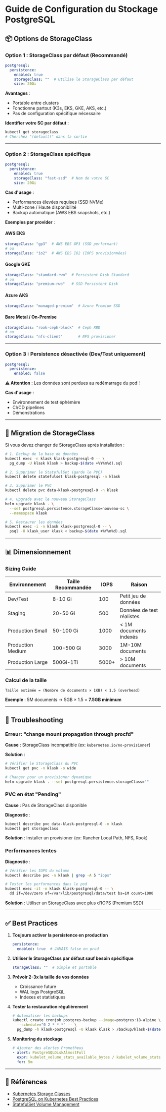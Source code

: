# Guide de Configuration du Stockage PostgreSQL

## 📦 Options de StorageClass

### Option 1 : StorageClass par défaut (Recommandé)

```yaml
postgresql:
  persistence:
    enabled: true
    storageClass: ""  # Utilise le StorageClass par défaut
    size: 20Gi
```

**Avantages** :
- Portable entre clusters
- Fonctionne partout (K3s, EKS, GKE, AKS, etc.)
- Pas de configuration spécifique nécessaire

**Identifier votre SC par défaut** :
```bash
kubectl get storageclass
# Cherchez "(default)" dans la sortie
```

---

### Option 2 : StorageClass spécifique

```yaml
postgresql:
  persistence:
    enabled: true
    storageClass: "fast-ssd"  # Nom de votre SC
    size: 20Gi
```

**Cas d'usage** :
- Performances élevées requises (SSD NVMe)
- Multi-zone / Haute disponibilité
- Backup automatique (AWS EBS snapshots, etc.)

**Exemples par provider** :

#### AWS EKS
```yaml
storageClass: "gp3"  # AWS EBS GP3 (SSD performant)
# ou
storageClass: "io2"  # AWS EBS IO2 (IOPS provisionnées)
```

#### Google GKE
```yaml
storageClass: "standard-rwo"  # Persistent Disk Standard
# ou
storageClass: "premium-rwo"   # SSD Persistent Disk
```

#### Azure AKS
```yaml
storageClass: "managed-premium"  # Azure Premium SSD
```

#### Bare Metal / On-Premise
```yaml
storageClass: "rook-ceph-block"  # Ceph RBD
# ou
storageClass: "nfs-client"       # NFS provisioner
```

---

### Option 3 : Persistence désactivée (Dev/Test uniquement)

```yaml
postgresql:
  persistence:
    enabled: false
```

**⚠️ Attention** : Les données sont perdues au redémarrage du pod !

**Cas d'usage** :
- Environnement de test éphémère
- CI/CD pipelines
- Démonstrations

---

## 🔧 Migration de StorageClass

Si vous devez changer de StorageClass après installation :

```bash
# 1. Backup de la base de données
kubectl exec -n klask klask-postgresql-0 -- \
  pg_dump -U klask klask > backup-$(date +%Y%m%d).sql

# 2. Supprimer le StatefulSet (garde le PVC)
kubectl delete statefulset klask-postgresql -n klask

# 3. Supprimer le PVC
kubectl delete pvc data-klask-postgresql-0 -n klask

# 4. Upgrade avec le nouveau StorageClass
helm upgrade klask . \
  --set postgresql.persistence.storageClass=nouveau-sc \
  --namespace klask

# 5. Restaurer les données
kubectl exec -i -n klask klask-postgresql-0 -- \
  psql -U klask_user klask < backup-$(date +%Y%m%d).sql
```

---

## 📊 Dimensionnement

### Sizing Guide

| Environnement | Taille Recommandée | IOPS | Raison |
|---------------|-------------------|------|---------|
| Dev/Test      | 8-10 Gi          | 100  | Petit jeu de données |
| Staging       | 20-50 Gi         | 500  | Données de test réalistes |
| Production Small | 50-100 Gi      | 1000 | < 1M documents indexés |
| Production Medium | 100-500 Gi    | 3000 | 1M-10M documents |
| Production Large | 500Gi-1Ti      | 5000+ | > 10M documents |

### Calcul de la taille

```
Taille estimée = (Nombre de documents × 1KB) × 1.5 (overhead)
```

**Exemple** : 5M documents → 5GB × 1.5 = **7.5GB minimum**

---

## 🚨 Troubleshooting

### Erreur: "change mount propagation through procfd"

**Cause** : StorageClass incompatible (ex: `kubernetes.io/no-provisioner`)

**Solution** :
```bash
# Vérifier le StorageClass du PVC
kubectl get pvc -n klask -o wide

# Changer pour un provisioner dynamique
helm upgrade klask . --set postgresql.persistence.storageClass=""
```

### PVC en état "Pending"

**Cause** : Pas de StorageClass disponible

**Diagnostic** :
```bash
kubectl describe pvc data-klask-postgresql-0 -n klask
kubectl get storageclass
```

**Solution** : Installer un provisioner (ex: Rancher Local Path, NFS, Rook)

### Performances lentes

**Diagnostic** :
```bash
# Vérifier les IOPS du volume
kubectl describe pvc -n klask | grep -A 5 "iops"

# Tester les performances dans le pod
kubectl exec -it -n klask klask-postgresql-0 -- \
  dd if=/dev/zero of=/var/lib/postgresql/data/test bs=1M count=1000
```

**Solution** : Utiliser un StorageClass avec plus d'IOPS (Premium SSD)

---

## ✅ Best Practices

1. **Toujours activer la persistence en production**
   ```yaml
   persistence:
     enabled: true  # JAMAIS false en prod
   ```

2. **Utiliser le StorageClass par défaut sauf besoin spécifique**
   ```yaml
   storageClass: ""  # Simple et portable
   ```

3. **Prévoir 2-3x la taille de vos données**
   - Croissance future
   - WAL logs PostgreSQL
   - Indexes et statistiques

4. **Tester la restauration régulièrement**
   ```bash
   # Automatiser les backups
   kubectl create cronjob postgres-backup --image=postgres:18-alpine \
     --schedule="0 2 * * *" -- \
     pg_dump -h klask-postgresql -U klask klask > /backup/klask-$(date +%Y%m%d).sql
   ```

5. **Monitoring du stockage**
   ```yaml
   # Ajouter des alertes Prometheus
   - alert: PostgreSQLDiskAlmostFull
     expr: kubelet_volume_stats_available_bytes / kubelet_volume_stats_capacity_bytes < 0.1
     for: 5m
   ```

---

## 🔗 Références

- [Kubernetes Storage Classes](https://kubernetes.io/docs/concepts/storage/storage-classes/)
- [PostgreSQL on Kubernetes Best Practices](https://www.postgresql.org/docs/current/kernel-resources.html)
- [StatefulSet Volume Management](https://kubernetes.io/docs/concepts/workloads/controllers/statefulset/#stable-storage)
